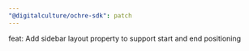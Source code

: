```yaml
---
"@digitalculture/ochre-sdk": patch
---
```


feat: Add sidebar layout property to support start and end positioning
